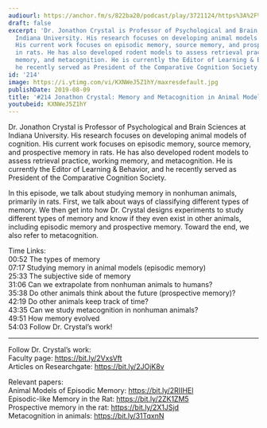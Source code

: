 ```yaml
---
audiourl: https://anchor.fm/s/822ba20/podcast/play/3721124/https%3A%2F%2Fd3ctxlq1ktw2nl.cloudfront.net%2Fproduction%2F2019-5-30%2F17877850-44100-2-1326a1dbcb49.m4a
draft: false
excerpt: 'Dr. Jonathon Crystal is Professor of Psychological and Brain Sciences at
  Indiana University. His research focuses on developing animal models of cognition.
  His current work focuses on episodic memory, source memory, and prospective memory
  in rats. He has also developed rodent models to assess retrieval practice, working
  memory, and metacognition. He is currently the Editor of Learning & Behavior, and
  he recently served as President of the Comparative Cognition Society. '
id: '214'
image: https://i.ytimg.com/vi/KXNWeJ5Z1hY/maxresdefault.jpg
publishDate: 2019-08-09
title: '#214 Jonathon Crystal: Memory and Metacognition in Animal Models'
youtubeid: KXNWeJ5Z1hY
---
```

<div class="timelinks">

Dr. Jonathon Crystal is Professor of Psychological and Brain Sciences at Indiana University. His research focuses on developing animal models of cognition. His current work focuses on episodic memory, source memory, and prospective memory in rats. He has also developed rodent models to assess retrieval practice, working memory, and metacognition. He is currently the Editor of Learning & Behavior, and he recently served as President of the Comparative Cognition Society. 

In this episode, we talk about studying memory in nonhuman animals, primarily in rats. First, we talk about ways of classifying different types of memory. We then get into how Dr. Crystal designs experiments to study different types of memory and know if they even exist in other animals, including episodic memory and prospective memory. Toward the end, we also refer to metacognition.

Time Links:  
<time>00:52</time> The types of memory  
<time>07:17</time> Studying memory in animal models (episodic memory)  
<time>25:33</time> The subjective side of memory                                
<time>31:06</time> Can we extrapolate from nonhuman animals to humans?  
<time>35:38</time> Do other animals think about the future (prospective memory)?  
<time>42:19</time> Do other animals keep track of time?  
<time>43:35</time> Can we study metacognition in nonhuman animals?  
<time>49:51</time> How memory evolved  
<time>54:03</time> Follow Dr. Crystal’s work!

---

Follow Dr. Crystal’s work:  
Faculty page: https://bit.ly/2VxsVft  
Articles on Researchgate: https://bit.ly/2JOjK8v

Relevant papers:  
Animal Models of Episodic Memory: https://bit.ly/2RIIHEl  
Episodic-like Memory in the Rat: https://bit.ly/2ZK1ZM5  
Prospective memory in the rat: https://bit.ly/2X1JSjd  
Metacognition in animals: https://bit.ly/31TqxnN
</div>

